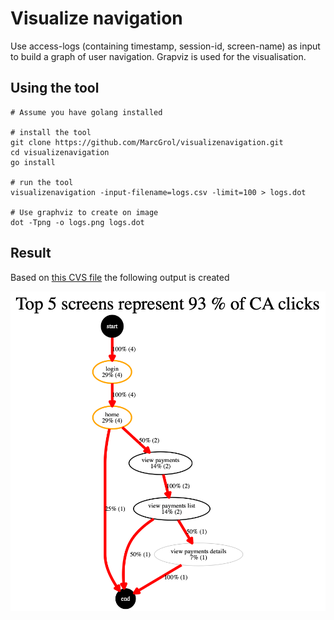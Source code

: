 # Visualize navigation

Use access-logs (containing timestamp, session-id, screen-name) as input to build a graph of user navigation.
Grapviz is used for the visualisation.

## Using the tool

    # Assume you have golang installed
    
    # install the tool
    git clone https://github.com/MarcGrol/visualizenavigation.git
    cd visualizenavigation
    go install
    
    # run the tool
    visualizenavigation -input-filename=logs.csv -limit=100 > logs.dot 
    
    # Use graphviz to create on image
    dot -Tpng -o logs.png logs.dot


## Result

Based on [this CVS file](https://github.com/MarcGrol/visualizenavigation/blob/4b8c79ad840c6ca7987581db0ef2b472a7a87b85/logs.csv) the following output is created

![example](https://github.com/MarcGrol/visualizenavigation/blob/e52527a3a844cbd5cdf56a724a71898ade7a9713/logs.png)



